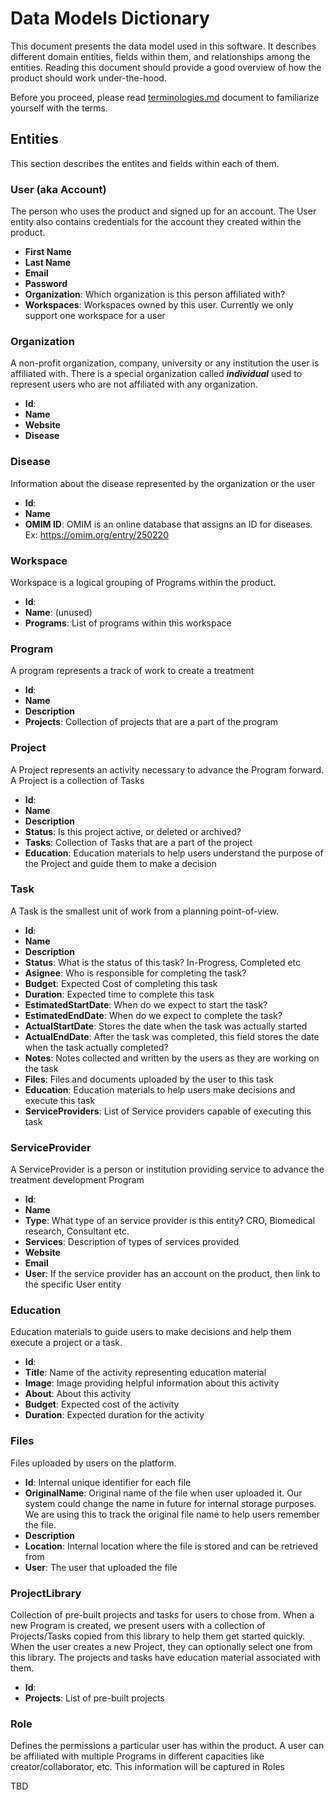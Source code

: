 # Data Models Dictionary

This document presents the data model used in this software. It describes different domain entities, fields within
them, and relationships among the entities. Reading this document should provide a good overview of how the
product should work under-the-hood.

Before you proceed, please read [terminologies.md](../terminologies.md) document to familiarize yourself with the
terms.

## Entities

This section describes the entites and fields within each of them.

### User (aka Account)

The person who uses the product and signed up for an account. The User entity also contains credentials for the account
they created within the product.

- **First Name**
- **Last Name**
- **Email**
- **Password**
- **Organization**: Which organization is this person affiliated with?
- **Workspaces**: Workspaces owned by this user. Currently we only support one workspace for a user

### Organization

A non-profit organization, company, university or any institution the user is affiliated with.
There is a special organization called _**individual**_ used to represent users who are not affiliated with any
organization.

- **Id**:
- **Name**
- **Website**
- **Disease**

### Disease

Information about the disease represented by the organization or the user

- **Id**:
- **Name**
- **OMIM ID**: OMIM is an online database that assigns an ID for diseases. Ex: https://omim.org/entry/250220

### Workspace

Workspace is a logical grouping of Programs within the product.

- **Id**:
- **Name**: (unused)
- **Programs**: List of programs within this workspace

### Program

A program represents a track of work to create a treatment

- **Id**:
- **Name**
- **Description**
- **Projects**: Collection of projects that are a part of the program

### Project

A Project represents an activity necessary to advance the Program forward. A Project is a collection of Tasks

- **Id**:
- **Name**
- **Description**
- **Status**: Is this project active, or deleted or archived?
- **Tasks**: Collection of Tasks that are a part of the project
- **Education**: Education materials to help users understand the purpose of the Project and guide them to make a decision

### Task

A Task is the smallest unit of work from a planning point-of-view.

- **Id**:
- **Name**
- **Description**
- **Status**: What is the status of this task? In-Progress, Completed etc
- **Asignee**: Who is responsible for completing the task?
- **Budget**: Expected Cost of completing this task
- **Duration**: Expected time to complete this task
- **EstimatedStartDate**: When do we expect to start the task?
- **EstimatedEndDate**: When do we expect to complete the task?
- **ActualStartDate**: Stores the date when the task was actually started
- **ActualEndDate**: After the task was completed, this field stores the date when the task actually completed?
- **Notes**: Notes collected and written by the users as they are working on the task
- **Files**: Files and documents uploaded by the user to this task
- **Education**: Education materials to help users make decisions and execute this task
- **ServiceProviders**: List of Service providers capable of executing this task

### ServiceProvider

A ServiceProvider is a person or institution providing service to advance the treatment development Program

- **Id**:
- **Name**
- **Type**: What type of an service provider is this entity? CRO, Biomedical research, Consultant etc.
- **Services**: Description of types of services provided
- **Website**
- **Email**
- **User**: If the service provider has an account on the product, then link to the specific User entity

### Education

Education materials to guide users to make decisions and help them execute a project or a task.

- **Id**:
- **Title**: Name of the activity representing education material
- **Image**: Image providing helpful information about this activity
- **About**: About this activity
- **Budget**: Expected cost of the activity
- **Duration**: Expected duration for the activity

### Files

Files uploaded by users on the platform.

- **Id**: Internal unique identifier for each file
- **OriginalName**: Original name of the file when user uploaded it. Our system could change the name in future for internal storage purposes. We are using this to track the original file name to help users remember the file.
- **Description**
- **Location**: Internal location where the file is stored and can be retrieved from
- **User**: The user that uploaded the file

### ProjectLibrary

Collection of pre-built projects and tasks for users to chose from. When a new Program is created, we present users
with a collection of Projects/Tasks copied from this library to help them get started quickly. When the user creates
a new Project, they can optionally select one from this library. The projects and tasks have education material
associated with them.

- **Id**:
- **Projects**: List of pre-built projects

### Role

Defines the permissions a particular user has within the product. A user can be affiliated with multiple Programs in different capacities like creator/collaborator, etc. This information will be captured in Roles

TBD
